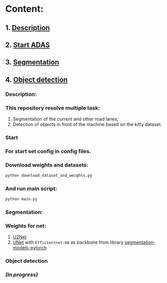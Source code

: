 # Content:
## 1. [Description](#Description)
## 2. [Start ADAS](#Start)
## 3. [Segmentation](#Segmentation)
## 4. [Object detection](#Object-detection)

### Description:
### This repository resolve multiple task:
1. Segmentation of the current and other road lanes;
2. Detection of objects in front of the machine based on the kitty dataset. 

### Start
### For start set config in config files.
### Download weights and datasets:
```python
python download_dataset_and_weights.py
``` 
### And run main script:
```python
python main.py
```
### Segmentation:
### Weights for net:
1. [U2Net]()
2. [UNet]() with `Efficientnet-b0` as backbone from library [segmentation-models-pytorch](https://github.com/qubvel/segmentation_models.pytorch)

### Object detection
### *(In progress)*